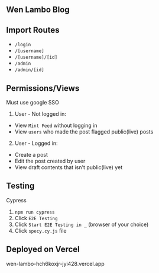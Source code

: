 ## Wen Lambo Blog

## Import Routes

- `/login`
- `/[username]`
- `/[username]/[id]`
- `/admin`
- `/admin/[id]`

## Permissions/Views

Must use google SSO

1. User - Not logged in:

- View `Mint Feed` without logging in
- View `users` who made the post flagged public(live) posts

2. User - Logged in:

- Create a post
- Edit the post created by user
- View draft contents that isn't public(live) yet

## Testing

Cypress

1. `npm run cypress`
2. Click `E2E Testing`
3. Click `Start E2E Testing in _` (browser of your choice)
4. Click `specy.cy.js` file

## Deployed on Vercel

wen-lambo-hch6koxjr-jyi428.vercel.app
